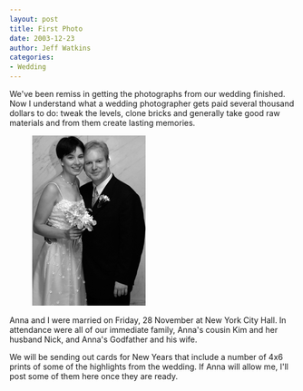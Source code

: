 ```yaml
---
layout: post
title: First Photo
date: 2003-12-23
author: Jeff Watkins
categories:
- Wedding
---
```


We've been remiss in getting the photographs from our wedding finished. Now I understand what a wedding photographer gets paid several thousand dollars to do: tweak the levels, clone bricks and generally take good raw materials and from them create lasting memories.

<figure >
<img class="photo" src="/photos/portrait.jpg" border="0" alt="wedding portrait">
</figure>

Anna and I were married on Friday, 28 November at New York City Hall. In attendance were all of our immediate family, Anna's cousin Kim and her husband Nick, and Anna's Godfather and his wife.

We will be sending out cards for New Years that include a number of 4x6 prints of some of the highlights from the wedding. If Anna will allow me, I'll post some of them here once they are ready.
